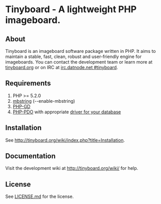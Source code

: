 # Tinyboard - A lightweight PHP imageboard.

## About
Tinyboard is an imageboard software package written in PHP. It aims to maintain a stable, fast, clean, robust and user-friendly engine for imageboards. You can contact the development team or learn more at [tinyboard.org](http://tinyboard.org/) or on IRC at [irc.datnode.net #tinyboard](irc://irc.datnode.net/tinyboard).

## Requirements
1.	PHP >= 5.2.0
2.  [mbstring](http://www.php.net/manual/en/mbstring.installation.php) (--enable-mbstring)
3.	[PHP-GD](http://php.net/manual/en/book.image.php)
4.	[PHP-PDO](http://php.net/manual/en/book.pdo.php) with appropriate [driver for your database](http://www.php.net/manual/en/pdo.drivers.php)

## Installation
See <http://tinyboard.org/wiki/index.php?title=Installation>.

## Documentation
Visit the development wiki at <http://tinyboard.org/wiki/> for help.

## License
See [LICENSE.md](http://github.com/savetheinternet/Tinyboard/blob/master/LICENSE.md) for the license.

